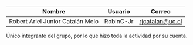 Nombre  | Usuario  | Correo
------------- | ------------- | -------------
Robert Ariel Junior Catalán Melo  | RobinC-Jr  | rjcatalan@uc.cl

Único integrante del grupo, por lo que hizo toda la actividad por su cuenta.
